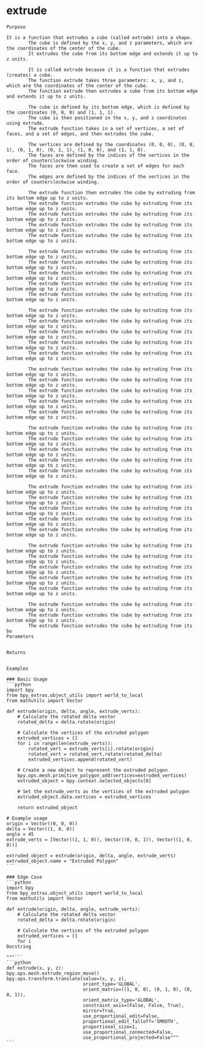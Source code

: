 # extrude

    Purpose

    It is a function that extrudes a cube (called extrude) into a shape. 
            The cube is defined by the x, y, and z parameters, which are the coordinates of the center of the cube.
            It extrudes the cube from its bottom edge and extends it up to z units.
            
            It is called extrude because it is a function that extrudes (creates) a cube.
            The function extrude takes three parameters: x, y, and z, which are the coordinates of the center of the cube.
            The function extrude then extrudes a cube from its bottom edge and extends it up to z units.

            The cube is defined by its bottom edge, which is defined by the coordinates (0, 0, 0) and (1, 1, 1).
            The cube is then positioned in the x, y, and z coordinates using extrude.
            The extrude function takes in a set of vertices, a set of faces, and a set of edges, and then extrudes the cube.

            The vertices are defined by the coordinates (0, 0, 0), (0, 0, 1), (0, 1, 0), (0, 1, 1), (1, 0, 0), and (1, 1, 0).
            The faces are defined by the indices of the vertices in the order of counterclockwise winding.
            The faces are then used to create a set of edges for each face.
            The edges are defined by the indices of the vertices in the order of counterclockwise winding.
            
            The extrude function then extrudes the cube by extruding from its bottom edge up to z units.
            The extrude function extrudes the cube by extruding from its bottom edge up to z units.
            The extrude function extrudes the cube by extruding from its bottom edge up to z units.
            The extrude function extrudes the cube by extruding from its bottom edge up to z units.
            The extrude function extrudes the cube by extruding from its bottom edge up to z units.
            
            The extrude function extrudes the cube by extruding from its bottom edge up to z units.
            The extrude function extrudes the cube by extruding from its bottom edge up to z units.
            The extrude function extrudes the cube by extruding from its bottom edge up to z units.
            The extrude function extrudes the cube by extruding from its bottom edge up to z units.
            The extrude function extrudes the cube by extruding from its bottom edge up to z units.
            
            The extrude function extrudes the cube by extruding from its bottom edge up to z units.
            The extrude function extrudes the cube by extruding from its bottom edge up to z units.
            The extrude function extrudes the cube by extruding from its bottom edge up to z units.
            The extrude function extrudes the cube by extruding from its bottom edge up to z units.
            The extrude function extrudes the cube by extruding from its bottom edge up to z units.
            
            The extrude function extrudes the cube by extruding from its bottom edge up to z units.
            The extrude function extrudes the cube by extruding from its bottom edge up to z units.
            The extrude function extrudes the cube by extruding from its bottom edge up to z units.
            The extrude function extrudes the cube by extruding from its bottom edge up to z units.
            The extrude function extrudes the cube by extruding from its bottom edge up to z units.
            
            The extrude function extrudes the cube by extruding from its bottom edge up to z units.
            The extrude function extrudes the cube by extruding from its bottom edge up to z units.
            The extrude function extrudes the cube by extruding from its bottom edge up to z units.
            The extrude function extrudes the cube by extruding from its bottom edge up to z units.
            The extrude function extrudes the cube by extruding from its bottom edge up to z units.
            
            The extrude function extrudes the cube by extruding from its bottom edge up to z units.
            The extrude function extrudes the cube by extruding from its bottom edge up to z units.
            The extrude function extrudes the cube by extruding from its bottom edge up to z units.
            The extrude function extrudes the cube by extruding from its bottom edge up to z units.
            The extrude function extrudes the cube by extruding from its bottom edge up to z units.
            
            The extrude function extrudes the cube by extruding from its bottom edge up to z units.
            The extrude function extrudes the cube by extruding from its bottom edge up to z units.
            The extrude function extrudes the cube by extruding from its bottom edge up to z units.
            The extrude function extrudes the cube by extruding from its bottom edge up to z units.
            The extrude function extrudes the cube by extruding from its bottom edge up to z units.
            
            The extrude function extrudes the cube by extruding from its bottom edge up to z units.
            The extrude function extrudes the cube by extruding from its bottom edge up to z units.
            The extrude function extrudes the cube by extruding from its bo
    Parameters

    
    Returns

    
    Examples

    ### Basic Usage
    ```python
    import bpy
    from bpy_extras.object_utils import world_to_local
    from mathutils import Vector

    def extrude(origin, delta, angle, extrude_verts):
        # Calculate the rotated delta vector
        rotated_delta = delta.rotate(origin)

        # Calculate the vertices of the extruded polygon
        extruded_vertices = []
        for i in range(len(extrude_verts)):
            rotated_vert = extrude_verts[i].rotate(origin)
            rotated_vert = rotated_vert.rotate(rotated_delta)
            extruded_vertices.append(rotated_vert)

        # Create a new object to represent the extruded polygon
        bpy.ops.mesh.primitive_polygon_add(vertices=extruded_vertices)
        extruded_object = bpy.context.selected_objects[0]

        # Set the extrude_verts as the vertices of the extruded polygon
        extruded_object.data.vertices = extruded_vertices

        return extruded_object

    # Example usage
    origin = Vector((0, 0, 0))
    delta = Vector((1, 0, 0))
    angle = 45
    extrude_verts = [Vector((1, 1, 0)), Vector((0, 0, 1)), Vector((1, 0, 0))]

    extruded_object = extrude(origin, delta, angle, extrude_verts)
    extruded_object.name = "Extruded Polygon"
    ```

    ### Edge Case
    ```python
    import bpy
    from bpy_extras.object_utils import world_to_local
    from mathutils import Vector

    def extrude(origin, delta, angle, extrude_verts):
        # Calculate the rotated delta vector
        rotated_delta = delta.rotate(origin)

        # Calculate the vertices of the extruded polygon
        extruded_vertices = []
        for i
    Docstring

    """```
    ```python
    def extrude(x, y, z):
    bpy.ops.mesh.extrude_region_move()
    bpy.ops.transform.translate(value=(x, y, z),
                                orient_type='GLOBAL',
                                orient_matrix=((1, 0, 0), (0, 1, 0), (0, 0, 1)),
                                orient_matrix_type='GLOBAL',
                                constraint_axis=(False, False, True),
                                mirror=True,
                                use_proportional_edit=False,
                                proportional_edit_falloff='SMOOTH',
                                proportional_size=1,
                                use_proportional_connected=False,
                                use_proportional_projected=False"""
    ```